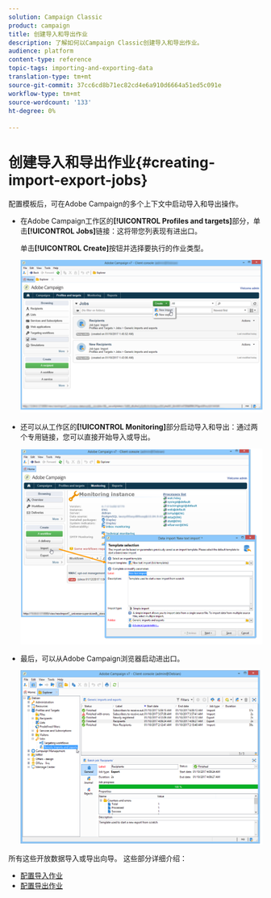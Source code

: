 ```yaml
---
solution: Campaign Classic
product: campaign
title: 创建导入和导出作业
description: 了解如何以Campaign Classic创建导入和导出作业。
audience: platform
content-type: reference
topic-tags: importing-and-exporting-data
translation-type: tm+mt
source-git-commit: 37cc6cd8b71ec82cd4e6a910d6664a51ed5c091e
workflow-type: tm+mt
source-wordcount: '133'
ht-degree: 0%

---
```



# 创建导入和导出作业{#creating-import-export-jobs}

配置模板后，可在Adobe Campaign的多个上下文中启动导入和导出操作。

* 在Adobe Campaign工作区的&#x200B;**[!UICONTROL Profiles and targets]**&#x200B;部分，单击&#x200B;**[!UICONTROL Jobs]**&#x200B;链接：这将带您列表现有进出口。

   单击&#x200B;**[!UICONTROL Create]**&#x200B;按钮并选择要执行的作业类型。

   ![](assets/s_ncs_user_import_from_home.png)

* 还可以从工作区的&#x200B;**[!UICONTROL Monitoring]**&#x200B;部分启动导入和导出：通过两个专用链接，您可以直接开始导入或导出。

   ![](assets/s_ncs_user_import_from_production.png)

* 最后，可以从Adobe Campaign浏览器启动进出口。

   ![](assets/s_ncs_user_export_wizard_launch_from_menu.png)


所有这些开放数据导入或导出向导。 这些部分详细介绍：

* [配置导入作业](../../platform/using/executing-import-jobs.md)
* [配置导出作业](../../platform/using/executing-export-jobs.md)
